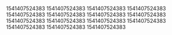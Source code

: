 1541407524383
1541407524383
1541407524383
1541407524383
1541407524383
1541407524383
1541407524383
1541407524383
1541407524383
1541407524383
1541407524383
1541407524383
1541407524383
1541407524383
1541407524383